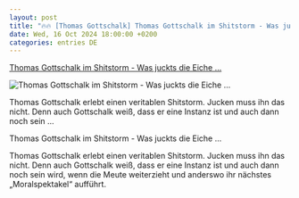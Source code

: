 ```yaml
---
layout: post
title: "🔥🔥 [Thomas Gottschalk] Thomas Gottschalk im Shitstorm - Was juckts die Eiche ..."
date: Wed, 16 Oct 2024 18:00:00 +0200
categories: entries DE
---
```

[Thomas Gottschalk im Shitstorm - Was juckts die Eiche ...](https://www.cicero.de/kultur/thomas-gottschalk-shitstorm-buch-ungefiltert)

![Thomas Gottschalk im Shitstorm - Was juckts die Eiche ...](https://assets.cicero.de/styles/cc_980x550/public/2024-10/Design%20ohne%20Titel%20%2831%29.png?itok=QG0od_8I)

Thomas Gottschalk erlebt einen veritablen Shitstorm. Jucken muss ihn das nicht. Denn auch Gottschalk weiß, dass er eine Instanz ist und auch dann noch sein ...

Thomas Gottschalk im Shitstorm - Was juckts die Eiche ...

Thomas Gottschalk erlebt einen veritablen Shitstorm. Jucken muss ihn das nicht. Denn auch Gottschalk weiß, dass er eine Instanz ist und auch dann noch sein wird, wenn die Meute weiterzieht und anderswo ihr nächstes „Moralspektakel“ aufführt.

